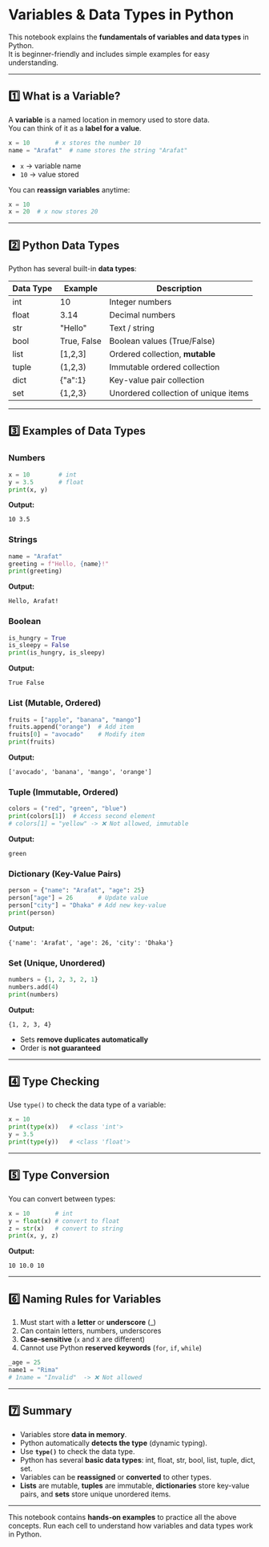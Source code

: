 # Variables & Data Types in Python

This notebook explains the **fundamentals of variables and data types** in Python.  
It is beginner-friendly and includes simple examples for easy understanding.

---

## 1️⃣ What is a Variable?

A **variable** is a named location in memory used to store data.  
You can think of it as a **label for a value**.

```python
x = 10       # x stores the number 10
name = "Arafat"  # name stores the string "Arafat"
```

- `x` → variable name
- `10` → value stored

You can **reassign variables** anytime:

```python
x = 10
x = 20  # x now stores 20
```

---

## 2️⃣ Python Data Types

Python has several built-in **data types**:

| Data Type | Example     | Description                          |
| --------- | ----------- | ------------------------------------ |
| int       | 10          | Integer numbers                      |
| float     | 3.14        | Decimal numbers                      |
| str       | "Hello"     | Text / string                        |
| bool      | True, False | Boolean values (True/False)          |
| list      | \[1,2,3]    | Ordered collection, **mutable**      |
| tuple     | (1,2,3)     | Immutable ordered collection         |
| dict      | {"a":1}     | Key-value pair collection            |
| set       | {1,2,3}     | Unordered collection of unique items |

---

## 3️⃣ Examples of Data Types

### Numbers

```python
x = 10        # int
y = 3.5       # float
print(x, y)
```

**Output:**

```
10 3.5
```

### Strings

```python
name = "Arafat"
greeting = f"Hello, {name}!"
print(greeting)
```

**Output:**

```
Hello, Arafat!
```

### Boolean

```python
is_hungry = True
is_sleepy = False
print(is_hungry, is_sleepy)
```

**Output:**

```
True False
```

### List (Mutable, Ordered)

```python
fruits = ["apple", "banana", "mango"]
fruits.append("orange")  # Add item
fruits[0] = "avocado"    # Modify item
print(fruits)
```

**Output:**

```
['avocado', 'banana', 'mango', 'orange']
```

### Tuple (Immutable, Ordered)

```python
colors = ("red", "green", "blue")
print(colors[1])  # Access second element
# colors[1] = "yellow" -> ❌ Not allowed, immutable
```

**Output:**

```
green
```

### Dictionary (Key-Value Pairs)

```python
person = {"name": "Arafat", "age": 25}
person["age"] = 26       # Update value
person["city"] = "Dhaka" # Add new key-value
print(person)
```

**Output:**

```
{'name': 'Arafat', 'age': 26, 'city': 'Dhaka'}
```

### Set (Unique, Unordered)

```python
numbers = {1, 2, 3, 2, 1}
numbers.add(4)
print(numbers)
```

**Output:**

```
{1, 2, 3, 4}
```

- Sets **remove duplicates automatically**
- Order is **not guaranteed**

---

## 4️⃣ Type Checking

Use `type()` to check the data type of a variable:

```python
x = 10
print(type(x))   # <class 'int'>
y = 3.5
print(type(y))   # <class 'float'>
```

---

## 5️⃣ Type Conversion

You can convert between types:

```python
x = 10       # int
y = float(x) # convert to float
z = str(x)   # convert to string
print(x, y, z)
```

**Output:**

```
10 10.0 10
```

---

## 6️⃣ Naming Rules for Variables

1. Must start with a **letter** or **underscore** (\_)
2. Can contain letters, numbers, underscores
3. **Case-sensitive** (`x` and `X` are different)
4. Cannot use Python **reserved keywords** (`for`, `if`, `while`)

```python
_age = 25
name1 = "Rima"
# 1name = "Invalid"  -> ❌ Not allowed
```

---

## 7️⃣ Summary

- Variables store **data in memory**.
- Python automatically **detects the type** (dynamic typing).
- Use **`type()`** to check the data type.
- Python has several **basic data types**: int, float, str, bool, list, tuple, dict, set.
- Variables can be **reassigned** or **converted** to other types.
- **Lists** are mutable, **tuples** are immutable, **dictionaries** store key-value pairs, and **sets** store unique unordered items.

---

This notebook contains **hands-on examples** to practice all the above concepts.
Run each cell to understand how variables and data types work in Python.

```

```

